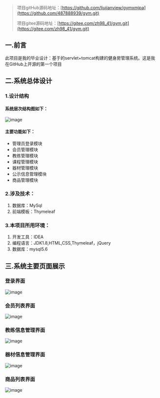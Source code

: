 
> 项目gitHub源码地址：[https://github.com/liujianview/gymxmjpa](https://github.com/487888939/gym.git)
>
> 项目gitee源码地址：[https://gitee.com/zh98_41/gym.git](https://gitee.com/zh98_41/gym.git)
>
## 一.前言

此项目是我的毕业设计：基于的servlet+tomcat构建的健身房管理系统。这是我在GitHub上开源的第一个项目

## 二.系统总体设计

### 1.设计结构

#### 系统层次结构图如下：

![image](https://github.com/487888939/gym/blob/master/img/structure.jpg)

#### 主要功能如下：

- 管理员登录模块
- 会员管理模块
- 教练管理模块
- 课程管理模块
- 器材管理模块
- 公示信息管理模块
- 商品管理模块

### 2.涉及技术：

1. 数据库：MySql
2. 前端模板：Thymeleaf
### 3.本项目所用环境：

1. 开发工具：IDEA
2. 编程语言：JDK1.8,HTML,CSS,Thymeleaf，jQuery
3. 数据库：mysql5.6

## 三.系统主要页面展示

### 登录界面

![image](https://github.com/487888939/gym/blob/master/img/login.png)

### 会员列表界面

![image](https://github.com/487888939/gym/blob/master/img/user.jpg)

### 教练信息管理界面

![image](https://github.com/487888939/gym/blob/master/img/coach.jpg)

### 器材信息管理界面

![image](https://github.com/487888939/gym/blob/master/img/2.jpg)

### 商品列表界面

![image](https://github.com/487888939/gym/blob/master/img/goods.jpg)

